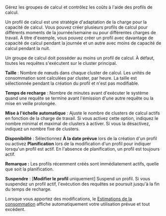 Gérez les groupes de calcul et contrôlez les coûts à l'aide des profils de calcul.

Un profil de calcul est une stratégie d'adaptation de la charge pour la capacité de calcul. Vous pouvez créer plusieurs profils de calcul pour différents moments de la journée/semaine ou pour différentes charges de travail. À titre d'exemple, vous pouvez créer un profil avec davantage de capacité de calcul pendant la journée et un autre avec moins de capacité de calcul pendant la nuit.

Un groupe de calcul doit posséder au moins un profil de calcul. À défaut, toutes les requêtes s'exécutent sur le cluster principal.

**Taille** : Nombre de nœuds dans chaque cluster de calcul. Les unités de consommation sont calculées par cluster, par heure. La taille est sélectionnée pendant la création du profil et n'est pas modifiable.

**Temps de recharge** : Nombre de minutes avant d'exécuter le système quand une requête se termine avant l'émission d'une autre requête ou la mise en veille prolongée.

**Mise à l'échelle automatique** : Ajuste le nombre de clusters de calcul actifs en fonction de la charge de travail. Si vous activez cette option, indiquez le nombre minimal et maximal de clusters à activer. Si vous la désactivez, indiquez un nombre fixe de clusters.

**Disponibilité** : Sélectionnez **À la date prévue** lors de la création d'un profil ou activez **Planification** lors de la modification d'un profil pour indiquer lorsqu'un profil est actif. En l'absence de planification, un profil est toujours actif.

**Remarque :** Les profils récemment créés sont immédiatement actifs, quelle que soit la planification.

**Suspendre** : \[**Modifier le profil** uniquement\] Suspend un profil. Si vous suspendez un profil actif, l'exécution des requêtes se poursuit jusqu'à la fin du temps de recharge.

Lorsque vous apportez des modifications, le [Estimations de la consommation](aow1703107228725.md) affiche automatiquement votre utilisation prévue et tout excédent.
